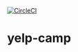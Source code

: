 [![CircleCI](https://circleci.com/gh/adoniasvsbarros/yelp-camp.svg?style=svg)](https://circleci.com/gh/adoniasvsbarros/yelp-camp)
# yelp-camp
